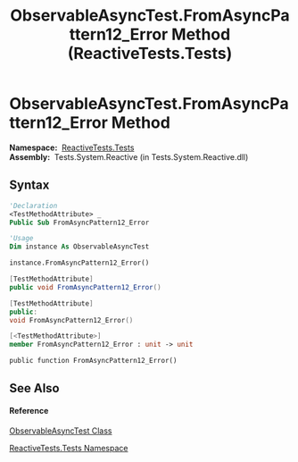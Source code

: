 ﻿---
title: ObservableAsyncTest.FromAsyncPattern12_Error Method  (ReactiveTests.Tests)
TOCTitle: FromAsyncPattern12_Error Method
ms:assetid: M:ReactiveTests.Tests.ObservableAsyncTest.FromAsyncPattern12_Error
ms:mtpsurl: https://msdn.microsoft.com/en-us/library/reactivetests.tests.observableasynctest.fromasyncpattern12_error(v=VS.103)
ms:contentKeyID: 36619757
ms.date: 06/28/2011
mtps_version: v=VS.103
f1_keywords:
- ReactiveTests.Tests.ObservableAsyncTest.FromAsyncPattern12_Error
dev_langs:
- CSharp
- JScript
- VB
- FSharp
- c++
---

# ObservableAsyncTest.FromAsyncPattern12\_Error Method

**Namespace:**  [ReactiveTests.Tests](hh289046\(v=vs.103\).md)  
**Assembly:**  Tests.System.Reactive (in Tests.System.Reactive.dll)

## Syntax

``` vb
'Declaration
<TestMethodAttribute> _
Public Sub FromAsyncPattern12_Error
```

``` vb
'Usage
Dim instance As ObservableAsyncTest

instance.FromAsyncPattern12_Error()
```

``` csharp
[TestMethodAttribute]
public void FromAsyncPattern12_Error()
```

``` c++
[TestMethodAttribute]
public:
void FromAsyncPattern12_Error()
```

``` fsharp
[<TestMethodAttribute>]
member FromAsyncPattern12_Error : unit -> unit 
```

``` jscript
public function FromAsyncPattern12_Error()
```

## See Also

#### Reference

[ObservableAsyncTest Class](hh314747\(v=vs.103\).md)

[ReactiveTests.Tests Namespace](hh289046\(v=vs.103\).md)

